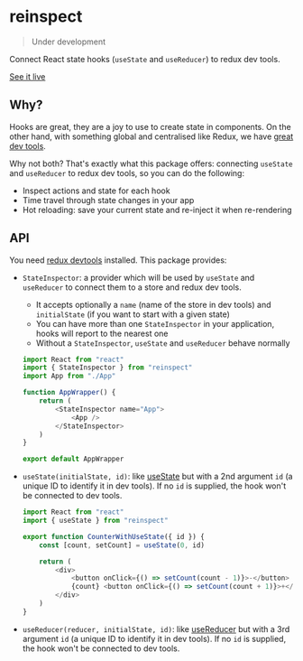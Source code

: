 # reinspect

> Under development

Connect React state hooks (`useState` and `useReducer`) to redux dev tools.

[See it live](https://7ypv9qw6j0.codesandbox.io/)

## Why?

Hooks are great, they are a joy to use to create state in components. On the other hand, with something global and centralised like Redux, we have [great dev tools](https://github.com/zalmoxisus/redux-devtools-extension).

Why not both? That's exactly what this package offers: connecting `useState` and `useReducer` to redux dev tools, so you can do the following:

-   Inspect actions and state for each hook
-   Time travel through state changes in your app
-   Hot reloading: save your current state and re-inject it when re-rendering

## API

You need [redux devtools](https://github.com/zalmoxisus/redux-devtools-extension) installed. This package provides:

-   `StateInspector`: a provider which will be used by `useState` and `useReducer` to connect them to a store and redux dev tools.

    -   It accepts optionally a `name` (name of the store in dev tools) and `initialState` (if you want to start with a given state)
    -   You can have more than one `StateInspector` in your application, hooks will report to the nearest one
    -   Without a `StateInspector`, `useState` and `useReducer` behave normally

    ```js
    import React from "react"
    import { StateInspector } from "reinspect"
    import App from "./App"

    function AppWrapper() {
        return (
            <StateInspector name="App">
                <App />
            </StateInspector>
        )
    }

    export default AppWrapper
    ```

-   `useState(initialState, id)`: like [useState](https://reactjs.org/docs/hooks-reference.html#usestate) but with a 2nd argument `id` (a unique ID to identify it in dev tools). If no `id` is supplied, the hook won't be connected to dev tools.

    ```js
    import React from "react"
    import { useState } from "reinspect"

    export function CounterWithUseState({ id }) {
        const [count, setCount] = useState(0, id)

        return (
            <div>
                <button onClick={() => setCount(count - 1)}>-</button>
                {count} <button onClick={() => setCount(count + 1)}>+</button>
            </div>
        )
    }
    ```

-   `useReducer(reducer, initialState, id)`: like [useReducer](https://reactjs.org/docs/hooks-reference.html#usereducer) but with a 3rd argument `id` (a unique ID to identify it in dev tools). If no `id` is supplied, the hook won't be connected to dev tools.
